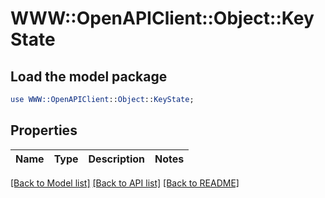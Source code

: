 # WWW::OpenAPIClient::Object::KeyState

## Load the model package
```perl
use WWW::OpenAPIClient::Object::KeyState;
```

## Properties
Name | Type | Description | Notes
------------ | ------------- | ------------- | -------------

[[Back to Model list]](../README.md#documentation-for-models) [[Back to API list]](../README.md#documentation-for-api-endpoints) [[Back to README]](../README.md)


